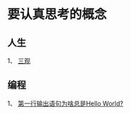 # 要认真思考的概念

## 人生
1、 [三观](/concept/three_outlooks.md)

   
## 编程
1、 [第一行输出语句为啥总是Hello World?](/concept/hello_world.md)

